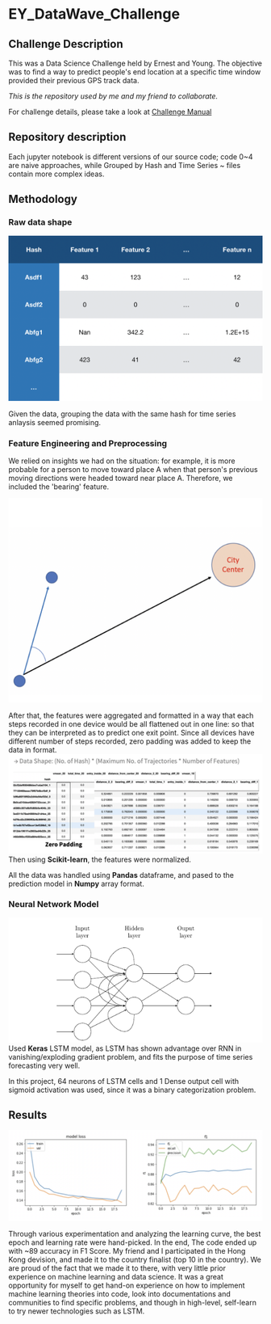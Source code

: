 # EY_DataWave_Challenge

## Challenge Description

This was a Data Science Challenge held by Ernest and Young. The objective was to find a way to predict people's end location at a specific time window provided their previous GPS track data.

*This is the repository used by me and my friend to collaborate.*

For challenge details, please take a look at [Challenge Manual](Challenege_Manual.pdf)

## Repository description

Each jupyter notebook is different versions of our source code; code 0~4 are naive approaches, while Grouped by Hash and Time Series ~ files contain more complex ideas.

## Methodology

### Raw data shape

![alt text](images/raw_data.png)

Given the data, grouping the data with the same hash for time series anlaysis seemed promising.

### Feature Engineering and Preprocessing

We relied on insights we had on the situation: 
for example, it is more probable for a person to move toward place A when that person's previous moving directions were headed toward near place A. Therefore, we included the 'bearing' feature.

![alt text](images/bearing.png)

After that, the features were aggregated and formatted in a way that each steps recorded in one device would be all flattened out in one line: so that they can be interpreted as to predict one exit point. Since all devices have different number of steps recorded, zero padding was added to keep the data in format.
![alt text](images/aggregation.png)
Then using **Scikit-learn**, the features were normalized.

All the data was handled using **Pandas** dataframe, and pased to the prediction model in **Numpy** array format.

### Neural Network Model

![alt text](images/neural_network.png)
Used **Keras** LSTM model, as LSTM has shown advantage over RNN in vanishing/exploding gradient problem, and fits the purpose of time series forecasting very well.

In this project, 64 neurons of LSTM cells and 1 Dense output cell with sigmoid activation was used, since it was a binary categorization problem.

## Results
![alt text](images/result.png)

Through various experimentation and analyzing the learning curve, the best epoch and learning rate were hand-picked. In the end, The code ended up with ~89 accuracy in F1 Score. 
My friend and I participated in the Hong Kong devision, and made it to the country finalist (top 10 in the country). We are proud of the fact that we made it to there, with very little prior experience on machine learning and data science. It was a great opportunity for myself to get hand-on experience on how to implement machine learning theories into code, look into documentations and communities to find specific problems, and though in high-level, self-learn to try newer technologies such as LSTM.
